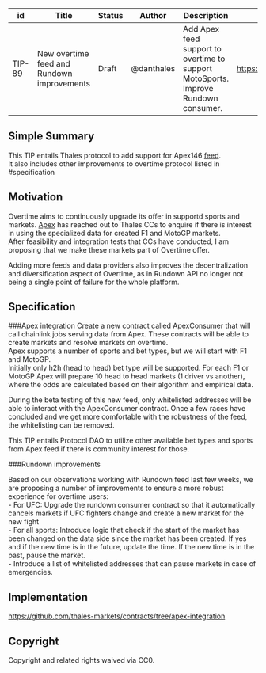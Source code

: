 
| id      | Title | Status | Author | Description | Discussions to | Created |
| ----------- | ----------- | ----------- | ----------- | ----------- | ----------- | ----------- |
| TIP-89 | New overtime feed and Rundown improvements | Draft | @danthales | Add Apex feed support to overtime to support MotoSports. Improve Rundown consumer. | https://discord.gg/pending | 2022-09-12

## Simple Summary

This TIP entails Thales protocol to add support for Apex146 [feed](https://market.link/nodes/Apex146/integrations).   
It also includes other improvements to overtime protocol listed in #specification  

## Motivation  
Overtime aims to continuously upgrade its offer in supportd sports and markets. [Apex](https://www.apex146.com/) has reached out to Thales CCs to enquire if there is interest in using the specialized data for created F1 and MotoGP markets.  
After feasibility and integration tests that CCs have conducted, I am proposing that we make these markets part of Overtime offer.  

Adding more feeds and data providers also improves the decentralization and diversification aspect of Overtime, as in Rundown API no longer not being a single point of failure for the whole platform.  

## Specification
###Apex integration
Create a new contract called ApexConsumer that will call chainlink jobs serving data from Apex. These contracts will be able to create markets and resolve markets on overtime.  
Apex supports a number of sports and bet types, but we will start with F1 and MotoGP.  
Initially only h2h (head to head) bet type will be supported. For each F1 or MotoGP Apex will prepare 10 head to head markets (1 driver vs another), where the odds are calculated based on their algorithm and empirical data.  

During the beta testing of this new feed, only whitelisted addresses will be able to interact with the ApexConsumer contract. Once a few races have concluded and we get more comfortable with the robustness of the feed, the whitelisting can be removed.  

This TIP entails Protocol DAO to utilize other available bet types and sports from Apex feed if there is community interest for those.  

###Rundown improvements

Based on our observations working with Rundown feed last few weeks, we are proposing a number of improvements to ensure a more robust experience for overtime users:  
    - For UFC: Upgrade the rundown consumer contract so that it automatically cancels markets if UFC fighters change and create a new market for the new fight  
    - For all sports: Introduce logic that check if the start of the market has been changed on the data side since the market has been created. If yes and if the new time is in the future, update the time. If the new time is in the past, pause the market.  
    - Introduce a list of whitelisted addresses that can pause markets in case of emergencies.        


## Implementation
https://github.com/thales-markets/contracts/tree/apex-integration

## Copyright

Copyright and related rights waived via CC0.
